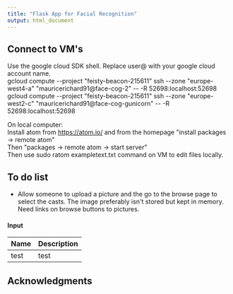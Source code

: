 ```yaml
---
title: "Flask App for Facial Recognition"
output: html_document
---
```


## Connect to VM's 
Use the google cloud SDK shell. Replace user@ with your google cloud account name.  
gcloud compute --project "feisty-beacon-215611" ssh --zone "europe-west4-a" "mauricerichard91@face-cog-2" -- -R 52698:localhost:52698  
gcloud compute --project "feisty-beacon-215611" ssh --zone "europe-west2-c" "mauricerichard91@face-cog-gunicorn" -- -R 52698:localhost:52698  
  
On local computer:  
Install atom from https://atom.io/ and from the homepage "install packages -> remote atom"  
Then "packages -> remote atom -> start server"  
Then use sudo ratom exampletext.txt command on VM to edit files locally.     

## To do list

* Allow someone to upload a picture and the go to the browse page to select the casts. The image preferably isn't stored but kept in memory. Need links on browse buttons to pictures.



#### Input

Name | Description
------------------ | -------------------------------------------------
test | test


## Acknowledgments


